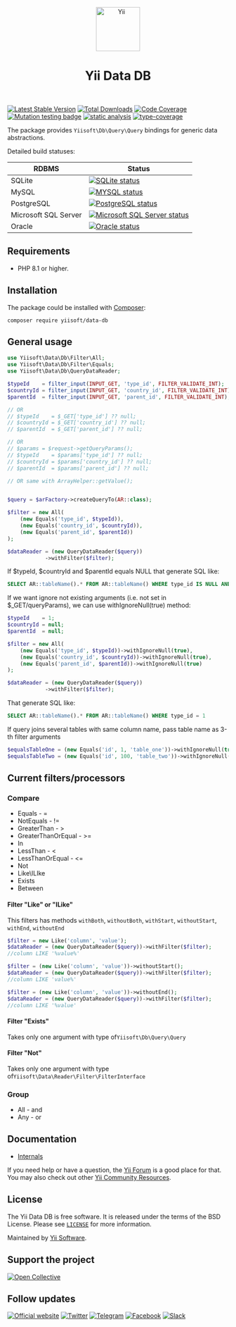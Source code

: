 <p align="center">
    <a href="https://github.com/yiisoft" target="_blank">
        <img src="https://yiisoft.github.io/docs/images/yii_logo.svg" height="100px" alt="Yii">
    </a>
    <h1 align="center">Yii Data DB</h1>
    <br>
</p>

[![Latest Stable Version](https://poser.pugx.org/yiisoft/data-db/v)](https://packagist.org/packages/yiisoft/data-db)
[![Total Downloads](https://poser.pugx.org/yiisoft/data-db/downloads)](https://packagist.org/packages/yiisoft/data-db)
[![Code Coverage](https://codecov.io/gh/yiisoft/data-db/graph/badge.svg?token=9qlfGa4kI1)](https://codecov.io/gh/yiisoft/data-db)
[![Mutation testing badge](https://img.shields.io/endpoint?style=flat&url=https%3A%2F%2Fbadge-api.stryker-mutator.io%2Fgithub.com%2Fyiisoft%2Fdata-db%2Fmaster)](https://dashboard.stryker-mutator.io/reports/github.com/yiisoft/data-db/master)
[![static analysis](https://github.com/yiisoft/data-db/workflows/static%20analysis/badge.svg)](https://github.com/yiisoft/data-db/actions?query=workflow%3A%22static+analysis%22)
[![type-coverage](https://shepherd.dev/github/yiisoft/data-db/coverage.svg)](https://shepherd.dev/github/yiisoft/data-db)

The package provides `Yiisoft\Db\Query\Query` bindings for generic data abstractions.

Detailed build statuses:

| RDBMS                | Status                                                                                                                                                            |
|----------------------|-------------------------------------------------------------------------------------------------------------------------------------------------------------------|
| SQLite               | [![SQLite status](https://github.com/yiisoft/data-db/workflows/sqlite/badge.svg)](https://github.com/yiisoft/data-db/actions?query=workflow%3Asqlite)             |
| MySQL                | [![MYSQL status](https://github.com/yiisoft/data-db/workflows/mysql/badge.svg)](https://github.com/yiisoft/data-db/actions?query=workflow%3Amysql)                |
| PostgreSQL           | [![PostgreSQL status](https://github.com/yiisoft/data-db/workflows/pgsql/badge.svg)](https://github.com/yiisoft/data-db/actions?query=workflow%3Apgsql)           |
| Microsoft SQL Server | [![Microsoft SQL Server status](https://github.com/yiisoft/data-db/workflows/mssql/badge.svg)](https://github.com/yiisoft/data-db/actions?query=workflow%3Amssql) |
| Oracle               | [![Oracle status](https://github.com/yiisoft/data-db/workflows/oracle/badge.svg)](https://github.com/yiisoft/data-db/actions?query=workflow%3Aoracle)             |

## Requirements

- PHP 8.1 or higher.

## Installation

The package could be installed with [Composer](https://getcomposer.org):

```shell
composer require yiisoft/data-db
```

## General usage

```php
use Yiisoft\Data\Db\Filter\All;
use Yiisoft\Data\Db\Filter\Equals;
use Yiisoft\Data\Db\QueryDataReader;

$typeId    = filter_input(INPUT_GET, 'type_id', FILTER_VALIDATE_INT);
$countryId = filter_input(INPUT_GET, 'country_id', FILTER_VALIDATE_INT);
$parentId  = filter_input(INPUT_GET, 'parent_id', FILTER_VALIDATE_INT);

// OR
// $typeId    = $_GET['type_id'] ?? null;
// $countryId = $_GET['country_id'] ?? null;
// $parentId  = $_GET['parent_id'] ?? null;

// OR
// $params = $request->getQueryParams();
// $typeId    = $params['type_id'] ?? null;
// $countryId = $params['country_id'] ?? null;
// $parentId  = $params['parent_id'] ?? null;

// OR same with ArrayHelper::getValue();


$query = $arFactory->createQueryTo(AR::class);

$filter = new All(
    (new Equals('type_id', $typeId)),
    (new Equals('country_id', $countryId)),
    (new Equals('parent_id', $parentId))
);

$dataReader = (new QueryDataReader($query))
            ->withFilter($filter);
```

If $typeId, $countryId and $parentId equals NULL that generate SQL like:

```sql
SELECT AR::tableName().* FROM AR::tableName() WHERE type_id IS NULL AND country_id IS NULL AND parent_id IS NULL
```

If we want ignore not existing arguments (i.e. not set in $_GET/queryParams), we can use withIgnoreNull(true) method:

```php
$typeId    = 1;
$countryId = null;
$parentId  = null;

$filter = new All(
    (new Equals('type_id', $typeId))->withIgnoreNull(true),
    (new Equals('country_id', $countryId))->withIgnoreNull(true),
    (new Equals('parent_id', $parentId))->withIgnoreNull(true)
);

$dataReader = (new QueryDataReader($query))
            ->withFilter($filter);
```

That generate SQL like:

```sql
SELECT AR::tableName().* FROM AR::tableName() WHERE type_id = 1
```

If query joins several tables with same column name, pass table name as 3-th filter arguments

```php
$equalsTableOne = (new Equals('id', 1, 'table_one'))->withIgnoreNull(true);
$equalsTableTwo = (new Equals('id', 100, 'table_two'))->withIgnoreNull(true);
```

## Current filters/processors

### Compare

- Equals - =
- NotEquals - !=
- GreaterThan - >
- GreaterThanOrEqual - >=
- In
- LessThan - <
- LessThanOrEqual - <=
- Not
- Like\ILIke
- Exists
- Between

#### Filter "Like" or "ILike"

This filters has methods `withBoth`, `withoutBoth`, `withStart`, `withoutStart`, `withEnd`, `withoutEnd`

```php
$filter = new Like('column', 'value');
$dataReader = (new QueryDataReader($query))->withFilter($filter);
//column LIKE '%value%'

$filter = (new Like('column', 'value'))->withoutStart();
$dataReader = (new QueryDataReader($query))->withFilter($filter);
//column LIKE 'value%'

$filter = (new Like('column', 'value'))->withoutEnd();
$dataReader = (new QueryDataReader($query))->withFilter($filter);
//column LIKE '%value'
```

#### Filter "Exists"

Takes only one argument with type of`Yiisoft\Db\Query\Query`

#### Filter "Not"

Takes only one argument with type of`Yiisoft\Data\Reader\Filter\FilterInterface`

### Group

- All - and
- Any - or

## Documentation

- [Internals](docs/internals.md)

If you need help or have a question, the [Yii Forum](https://forum.yiiframework.com/c/yii-3-0/63) is a good place for
that. You may also check out other [Yii Community Resources](https://www.yiiframework.com/community).

## License

The Yii Data DB is free software. It is released under the terms of the BSD License.
Please see [`LICENSE`](./LICENSE.md) for more information.

Maintained by [Yii Software](https://www.yiiframework.com/).

## Support the project

[![Open Collective](https://img.shields.io/badge/Open%20Collective-sponsor-7eadf1?logo=open%20collective&logoColor=7eadf1&labelColor=555555)](https://opencollective.com/yiisoft)

## Follow updates

[![Official website](https://img.shields.io/badge/Powered_by-Yii_Framework-green.svg?style=flat)](https://www.yiiframework.com/)
[![Twitter](https://img.shields.io/badge/twitter-follow-1DA1F2?logo=twitter&logoColor=1DA1F2&labelColor=555555?style=flat)](https://twitter.com/yiiframework)
[![Telegram](https://img.shields.io/badge/telegram-join-1DA1F2?style=flat&logo=telegram)](https://t.me/yii3en)
[![Facebook](https://img.shields.io/badge/facebook-join-1DA1F2?style=flat&logo=facebook&logoColor=ffffff)](https://www.facebook.com/groups/yiitalk)
[![Slack](https://img.shields.io/badge/slack-join-1DA1F2?style=flat&logo=slack)](https://yiiframework.com/go/slack)
